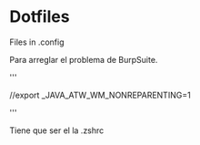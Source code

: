 # Dotfiles
Files in .config

Para arreglar el problema de BurpSuite.

'''

//export _JAVA_ATW_WM_NONREPARENTING=1

'''

Tiene que ser el la .zshrc
